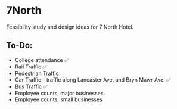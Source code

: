 # 7North


Feasibility study and design ideas for 7 North Hotel. 

## To-Do:

* College attendance ✅
* Rail Traffic ✅
* Pedestrian Traffic
* Car Traffic - traffic along Lancaster Ave. and Bryn Mawr Ave. ✅
* Bus Traffic ✅
* Employee counts, major businesses
* Employee counts, small businesses
